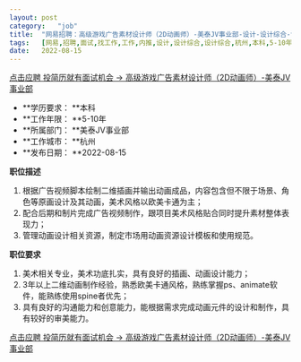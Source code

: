 ```yaml
---
layout:	post
category:	"job"
title:	"网易招聘：高级游戏广告素材设计师（2D动画师）-美泰JV事业部-设计-设计综合-设计综合-杭州本科5-10年"
tags:	[网易,招聘,面试,找工作,工作,内推,设计,设计综合,设计综合,杭州,本科,5-10年]
date:	2022-08-15
---
```


[点击应聘 投简历就有面试机会 -> 高级游戏广告素材设计师（2D动画师）-美泰JV事业部](http://mobile.bole.netease.com/bole/boleDetail?id=41272&employeeId=346f03c3cda5f04c&key=all)



- **学历要求： **本科
- **工作年限： **5-10年
- **所属部门： **美泰JV事业部
- **工作城市： **杭州
- **发布日期： **2022-08-15



**职位描述**
1. 根据广告视频脚本绘制二维插画并输出动画成品，内容包含但不限于场景、角色等原画设计及其动画，美术风格以欧美卡通为主；
2. 配合后期和制片完成广告视频制作，跟项目美术风格贴合同时提升素材整体表现力；
3. 管理动画设计相关资源，制定市场用动画资源设计模板和使用规范。



**职位要求**
1. 美术相关专业，美术功底扎实，具有良好的插画、动画设计能力；
2. 3年以上二维动画制作经验，熟悉欧美卡通风格，熟练掌握ps、animate软件，能熟练使用spine者优先；
3. 具有良好的沟通能力和创意能力，能根据需求完成动画元件的设计和制作，具有较好的审美能力。



[点击应聘 投简历就有面试机会 -> 高级游戏广告素材设计师（2D动画师）-美泰JV事业部](http://mobile.bole.netease.com/bole/boleDetail?id=41272&employeeId=346f03c3cda5f04c&key=all)